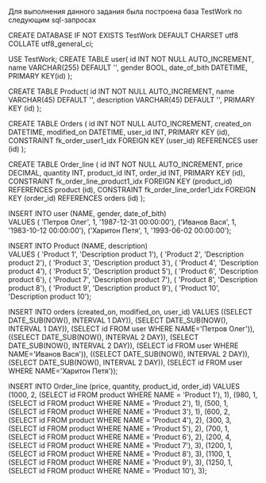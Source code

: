 Для выполнения данного задания была построена база TestWork по следующим sql-запросах 


CREATE DATABASE IF NOT EXISTS TestWork DEFAULT CHARSET utf8 COLLATE utf8_general_ci;

USE TestWork;
CREATE TABLE user(
id INT NOT NULL AUTO_INCREMENT, 
name VARCHAR(255) DEFAULT '',
gender BOOL,
date_of_bith DATETIME,
PRIMARY KEY(id)
);

CREATE TABLE  Product(
id INT NOT NULL AUTO_INCREMENT,
name VARCHAR(45) DEFAULT '',
description VARCHAR(45) DEFAULT '',
PRIMARY KEY (id)
);

CREATE TABLE Orders (
id INT NOT NULL AUTO_INCREMENT, 
created_on DATETIME,
modified_on DATETIME,
user_id INT,
PRIMARY KEY (id),
CONSTRAINT fk_order_user1_idx FOREIGN KEY (user_id) REFERENCES user (id)
);

CREATE TABLE Order_line (
id INT NOT NULL AUTO_INCREMENT, 
price DECIMAL,
quantity INT,
product_id INT,
order_id INT,
PRIMARY KEY (id),
CONSTRAINT fk_order_line_product1_idx FOREIGN KEY (product_id) REFERENCES product (id),
CONSTRAINT fk_order_line_order1_idx FOREIGN KEY (order_id) REFERENCES orders (id)
);

INSERT INTO user (NAME, gender, date_of_bith)  
VALUES ( 'Петров Олег', 1, '1987-12-31 00:00:00'),
('Иванов Вася', 1, '1983-10-12 00:00:00'),
('Харитон Петя', 1, '1993-06-02 00:00:00');

INSERT INTO Product (NAME, description)  
VALUES 
( 'Product 1', 'Description product 1'),
( 'Product 2', 'Description product 2'),
( 'Product 3', 'Description product 3'),
( 'Product 4', 'Description product 4'),
( 'Product 5', 'Description product 5'),
( 'Product 6', 'Description product 6'),
( 'Product 7', 'Description product 7'),
( 'Product 8', 'Description product 8'), 
( 'Product 9', 'Description product 9'),
( 'Product 10', 'Description product 10');

INSERT INTO orders (created_on, modified_on, user_id)
VALUES ((SELECT DATE_SUB(NOW(), INTERVAL 1 DAY)), (SELECT DATE_SUB(NOW(), INTERVAL 1 DAY)), (SELECT id FROM user WHERE NAME='Петров Олег')),
((SELECT DATE_SUB(NOW(), INTERVAL 2 DAY)), (SELECT DATE_SUB(NOW(), INTERVAL 2 DAY)), (SELECT id FROM user WHERE NAME='Иванов Вася')),
((SELECT DATE_SUB(NOW(), INTERVAL 2 DAY)), (SELECT DATE_SUB(NOW(), INTERVAL 2 DAY)), (SELECT id FROM user WHERE NAME='Харитон Петя'));


INSERT INTO Order_line (price, quantity, product_id, order_id)
VALUES (1000, 2, (SELECT id FROM product WHERE NAME = 'Product 1'), 1),
(980, 1, (SELECT id FROM product WHERE NAME = 'Product 2'), 1),
(500, 1, (SELECT id FROM product WHERE NAME = 'Product 3'), 1),
(600, 2, (SELECT id FROM product WHERE NAME = 'Product 4'), 2),
(300, 3, (SELECT id FROM product WHERE NAME = 'Product 5'), 2),
(700, 1, (SELECT id FROM product WHERE NAME = 'Product 6'), 2),
(200, 4, (SELECT id FROM product WHERE NAME = 'Product 7'), 3),
(1200, 1, (SELECT id FROM product WHERE NAME = 'Product 8'), 3),
(1100, 1, (SELECT id FROM product WHERE NAME = 'Product 9'), 3),
(1250, 1, (SELECT id FROM product WHERE NAME = 'Product 10'), 3);
